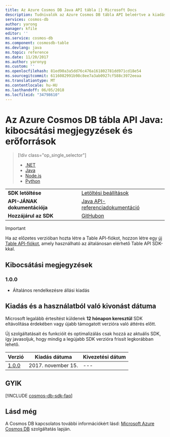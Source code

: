 ```yaml
---
title: Az Azure Cosmos DB Java API tábla |} Microsoft Docs
description: Tudnivalók az Azure Cosmos DB tábla API beleértve a kiadási dátum, a használatból való kivonást dátumot és az egyes verziók között végrehajtott módosításokat.
services: cosmos-db
author: yarong
manager: kfile
editor: ''
ms.service: cosmos-db
ms.component: cosmosdb-table
ms.devlang: java
ms.topic: reference
ms.date: 11/20/2017
ms.author: yaronyg
ms.custom: ''
ms.openlocfilehash: 81ed90a3a5dd76c476a161802781dd971cd18e54
ms.sourcegitcommit: 6116082991b98c8ee7a3ab0927cf588c3972eeaa
ms.translationtype: MT
ms.contentlocale: hu-HU
ms.lasthandoff: 06/05/2018
ms.locfileid: "34798610"
---
```

# <a name="azure-cosmos-db-table-api-for-java-release-notes-and-resources"></a>Az Azure Cosmos DB tábla API Java: kibocsátási megjegyzések és erőforrások
> [!div class="op_single_selector"]
> * [.NET](table-sdk-dotnet.md)
> * [Java](table-sdk-java.md)
> * [Node.js](table-sdk-nodejs.md)
> * [Python](table-sdk-python.md)
 

|   |   |
|---|---|
|**SDK letöltése**|[Letöltési beállítások](https://github.com/azure/azure-storage-java#download)|
|**API-JÁNAK dokumentációja**|[Java API-referenciadokumentáció](http://azure.github.io/azure-storage-java/)|
|**Hozzájárul az SDK**|[GitHubon](https://github.com/Azure/azure-storage-java#contribute-code-or-provide-feedback)|

> [!IMPORTANT]
> Ha az előzetes verzióban hozta létre a Table API-fiókot, hozzon létre egy [új Table API-fiókot](create-table-dotnet.md#create-a-database-account), amely használható az általánosan elérhető Table API SDK-kkal.
>

## <a name="release-notes"></a>Kibocsátási megjegyzések

### <a name="a-name100100"></a><a name="1.0.0"/>1.0.0
* Általános rendelkezésre állási kiadás

## <a name="release-and-retirement-dates"></a>Kiadás és a használatból való kivonást dátuma
Microsoft legalább értesítést küldenek **12 hónapon keresztül** SDK eltávolítása érdekében vagy újabb támogatott verzióra való áttérés előtt.

Új szolgáltatásait és funkcióit és optimalizálás csak hozzá az aktuális SDK, így javasoljuk, hogy mindig a legújabb SDK verzióra frissít legkorábban lehető. 

| Verzió | Kiadás dátuma | Kivezetési dátum |
| --- | --- | --- |
| [1.0.0](#1.0.0) |2017. november 15. |--- |

## <a name="faq"></a>GYIK
[!INCLUDE [cosmos-db-sdk-faq](../../includes/cosmos-db-sdk-faq.md)]

## <a name="see-also"></a>Lásd még
A Cosmos DB kapcsolatos további információkért lásd: [Microsoft Azure Cosmos DB](https://azure.microsoft.com/services/cosmos-db/) szolgáltatás lapján. 

